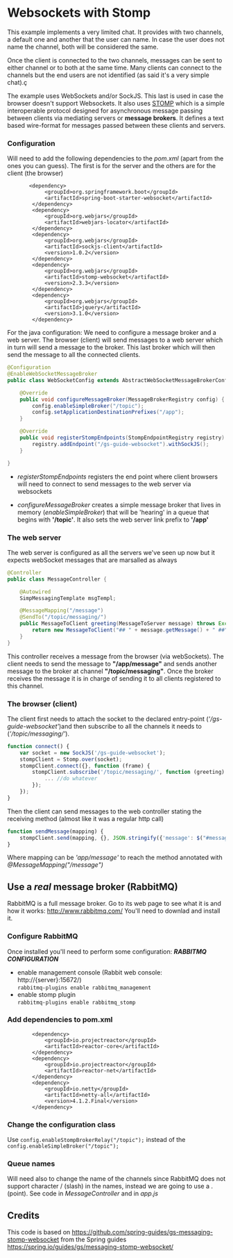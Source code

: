 # Websockets with Stomp

This example implements a very limited chat. It provides with two channels, a default one and another that the user 
can name. In case the user does not name the channel, both will be considered the same.

Once the client is connected to the two channels, messages can be sent to either channel or to both at the same time.
Many clients can connect to the channels but the end users are not identified (as said it's a very simple chat).ç

The example uses WebSockets and/or SockJS. This last is used in case the browser doesn't support Websockets. It also 
uses [STOMP](https://stomp.github.io/stomp-specification-1.2.html) which is a simple interoperable protocol 
designed for asynchronous message passing between clients via mediating servers or **message brokers**. 
It defines a text based wire-format for messages passed between these clients and servers.



### Configuration

Will need to add the following dependencies to the *pom.xml* (apart from the ones you can guess). The first is for the
server and the others are for the client (the browser)
```
       <dependency>
            <groupId>org.springframework.boot</groupId>
            <artifactId>spring-boot-starter-websocket</artifactId>
        </dependency>
        <dependency>
            <groupId>org.webjars</groupId>
            <artifactId>webjars-locator</artifactId>
        </dependency>
        <dependency>
            <groupId>org.webjars</groupId>
            <artifactId>sockjs-client</artifactId>
            <version>1.0.2</version>
        </dependency>
        <dependency>
            <groupId>org.webjars</groupId>
            <artifactId>stomp-websocket</artifactId>
            <version>2.3.3</version>
        </dependency>
        <dependency>
            <groupId>org.webjars</groupId>
            <artifactId>jquery</artifactId>
            <version>3.1.0</version>
        </dependency>

```


For the java configuration: 
We need to configure a message broker and a web server. The browser (client) will send messages to a web server which in turn will send a message to the broker. This last
broker which will then send the message to all the connected clients.


```java
@Configuration
@EnableWebSocketMessageBroker
public class WebSocketConfig extends AbstractWebSocketMessageBrokerConfigurer {

    @Override
    public void configureMessageBroker(MessageBrokerRegistry config) {
        config.enableSimpleBroker("/topic");
        config.setApplicationDestinationPrefixes("/app");
    }

    @Override
    public void registerStompEndpoints(StompEndpointRegistry registry) {
        registry.addEndpoint("/gs-guide-websocket").withSockJS();
    }

}
```
* *registerStompEndpoints* registers the end point where client browsers will need to connect to send messages to
the web server via websockets

* *configureMessageBroker* creates a simple message broker that lives in memory (*enableSimpleBroker*) that will be
'hearing' in a queue that begins with **'/topic'**. It also sets the web server link prefix to **'/app'** 

### The web server
The web server is configured as all the servers we've seen up now but it expects webSocket messages that are marsalled as
always

```java
@Controller
public class MessageController {

    @Autowired
    SimpMessagingTemplate msgTempl;

    @MessageMapping("/message")
    @SendTo("/topic/messaging/")
    public MessageToClient greeting(MessageToServer message) throws Exception {
        return new MessageToClient("## " + message.getMessage() + " ##");
    }
}
```
This controller receives a message from the browser (via webSockets). The client needs to send the message to **"/app/message"** 
and sends another message to the broker at channel **"/topic/messaging"**. Once the broker receives the message it is in
charge of sending it to all clients registered to this channel.

### The browser (client)

The client first needs to attach the socket to the declared entry-point (*'/gs-guide-websocket'*)and then subscribe to 
all the channels it needs to (*'/topic/messaging/'*).
```javascript
function connect() {
    var socket = new SockJS('/gs-guide-websocket');
    stompClient = Stomp.over(socket);
    stompClient.connect({}, function (frame) {
        stompClient.subscribe('/topic/messaging/', function (greeting) {
            ... //do whatever
        });
    });
}
```

Then the client can send messages to the web controller stating the receiving method (almost like it was a regular http call)
```javascript
function sendMessage(mapping) {
    stompClient.send(mapping, {}, JSON.stringify({'message': $("#message").val(), 'channel': myChannel}));
}
```
Where mapping can be *'app/message'* to reach the method annotated with *@MessageMapping("/message")*

## Use a *real* message broker (RabbitMQ)
RabbitMQ is a full message broker. Go to its web page to see what it is and how it works: http://www.rabbitmq.com/
You'll need to downlad and install it. 

### Configure RabbitMQ
Once installed you'll need to perform some configuration:
***RABBITMQ CONFIGURATION***
* enable management console (Rabbit web console: http://{server}:15672/)   
```rabbitmq-plugins enable rabbitmq_management```
* enable stomp plugin   
```rabbitmq-plugins enable rabbitmq_stomp```

### Add dependencies to pom.xml

```
        <dependency>
            <groupId>io.projectreactor</groupId>
            <artifactId>reactor-core</artifactId>
        </dependency>
        <dependency>
            <groupId>io.projectreactor</groupId>
            <artifactId>reactor-net</artifactId>
        </dependency>
        <dependency>
            <groupId>io.netty</groupId>
            <artifactId>netty-all</artifactId>
            <version>4.1.2.Final</version>
        </dependency>
```
### Change the configuration class
Use ```config.enableStompBrokerRelay("/topic");``` instead of the ```config.enableSimpleBroker("/topic");```

### Queue names
Will need also to change the name of the channels since RabbitMQ does not support character / (slash) in the names, instead
we are going to use a . (point).
See code in *MessageController* and in *app.js*

## Credits
This code is based on https://github.com/spring-guides/gs-messaging-stomp-websocket from the Spring guides
 https://spring.io/guides/gs/messaging-stomp-websocket/
 
